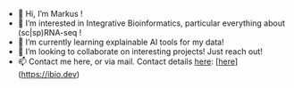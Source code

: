 - 👋 Hi, I’m Markus !
- 👀 I’m interested in Integrative Bioinformatics, particular everything about (sc|sp)RNA-seq !
- 🌱 I’m currently learning explainable AI tools for my data!
- 💞️ I’m looking to collaborate on interesting projects! Just reach out!
- 📫 Contact me here, or via mail. Contact details [here](https://ibio.dev): [[here](https://ibio.dev)](https://ibio.dev)

<!---
mjoppich/mjoppich is a ✨ special ✨ repository because its `README.md` (this file) appears on your GitHub profile.
You can click the Preview link to take a look at your changes.
--->
